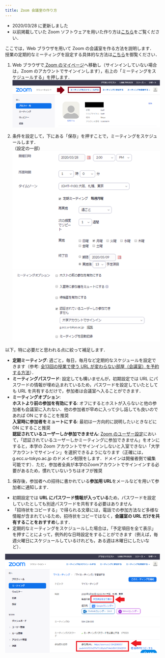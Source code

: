 ```yaml
---
title: Zoom 会議室の作り方
---
```


* 2020/03/28 に更新しました
* 以前掲載していた Zoom  ソフトウェアを用いた作り方は[こちら](create_room_software)をご覧ください．  


ここでは，Web ブラウザを用いて Zoom の会議室を作る方法を説明します．  
授業の定期的なミーティングを設定する具体的な方法は[こちら](how_to_use_in_classroom_faculty_members)を御覧ください．  
   
    
1. Web ブラウザで<a href="https://zoom.us/profile" target="_blank"> Zoom のマイページ</a>へ移動し（サインインしていない場合は，Zoom のアカウントでサインインします），右上の「ミーティングをスケジュールする」を押します．  
  ![](img/zoom_create_room_browser_1_schedule.png)  
  
1. 条件を設定して，下にある「保存」を押すことで，ミーティングをスケジュールします．  
  （設定の一部）
  ![](img/zoom_create_room_browser_2_option.png)  
  ![](img/zoom_create_room_browser_3_option.png)   
  

  以下，特に必要だと思われる点に絞って補足します．  
  * **定期ミーティング**: 週ごと，毎日，毎月など定期的なスケジュールを設定できます（参考: [全13回の授業で使う URL が変わらない部屋（会議室）を予約する方法](how_to_use_in_classroom_faculty_members#schedule)）．
  * **ミーティングパスワード**: 設定しても構いませんが，初期設定では URL にパスワードの情報が埋め込まれているため，パスワードを設定していたとしても URL を共有するだけで，参加者は会議室へ入ることができます．
  * **ミーティングオプション**:  
    **ホストより前の参加を有効にする**: オフにするとホストが入らないと他の参加者も会議室に入れない．他の参加者が早めに入って少し話しても良いのであれば ON にすることを推奨  
    **入室時に参加者をミュートにする**: 最初は一方向的に説明したいときなどに ON にすること推奨  
    **認証されているユーザーしか参加できません**: <a href="https://zoom.us/profile/setting" target="_blank">Zoom のユーザー設定</a>において，「認証されているユーザーしかミーティングに参加できません」をオンにすると，本学の Zoom アカウントでサインインしないと入室できない「大学アカウントでサインイン」を選択できるようになります（正確には，g.ecc.u-tokyo.ac.jp のドメイン制限をします．ドメインは開催者側で編集可能です）．ただ，参加者全員が本学のZoomアカウントでサインインする必要があるため，慣れていないうちはオフが推奨  
  
1. 保存後，参加者への招待に書かれている**参加用 URL**をメールなどを用いて参加者に通知します．  
  * 初期設定では **URL にパスワード情報が入っている**ため，パスワードを設定していたとしても別途パスワードを共有する必要はありません
  * 「招待状をコピーする」で得られる文章には，電話での参加方法など多様な情報が含まれているため，招待状をコピーではなく，**会議室の URL だけを共有することをおすすめ**します．  
  * 定期的なミーティングをスケジュールした場合は，「予定項目を全て表示」を押すことによって，例外的な日時設定をすることができます（例えば，毎週火曜日にスケジュールしているけれども，ある週は木曜日にしたいなど）．

  ![](img/zoom_create_room_browser_4_result.png)  



